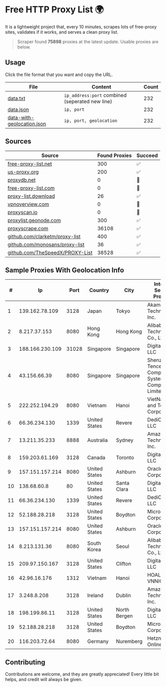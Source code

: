 
# Free HTTP Proxy List 🌍

It is a lightweight project that, every 10 minutes, scrapes lots of free-proxy sites, validates if it works, and serves a clean proxy list.


> Scraper found **75898** proxies at the latest update. Usable proxies are below.

## Usage

Click the file format that you want and copy the URL.


|File|Content|Count|
|----|-------|-----|
|[data.txt](https://raw.githubusercontent.com/themiralay/Proxy-List-World/master/data.txt)|`ip_address:port` combined (seperated new line)|232|
|[data.json](https://raw.githubusercontent.com/themiralay/Proxy-List-World/master/data.json)|`ip, port`|232|
|[data-with-geolocation.json](https://raw.githubusercontent.com/themiralay/Proxy-List-World/master/data-with-geolocation.json)|`ip, port, geolocation`|232|

## Sources

|Source|Found Proxies|Succeed|
|------|-------------|-------|
|[free-proxy-list.net](https://free-proxy-list.net)|300|✅|
|[us-proxy.org](https://www.us-proxy.org)|200|✅|
|[proxydb.net](http://proxydb.net)|0|🚫|
|[free-proxy-list.com](https://free-proxy-list.com/?page=&port=&type%5B%5D=http&type%5B%5D=https&up_time=0&search=Search)|0|🚫|
|[proxy-list.download](https://www.proxy-list.download/HTTP)|26|✅|
|[vpnoverview.com](https://vpnoverview.com/privacy/anonymous-browsing/free-proxy-servers)|0|🚫|
|[proxyscan.io](https://www.proxyscan.io)|0|🚫|
|[proxylist.geonode.com](https://proxylist.geonode.com/api/proxy-list?limit=300&page=1&sort_by=lastChecked&sort_type=desc&protocols=http,https)|300|✅|
|[proxyscrape.com](https://api.proxyscrape.com/v2/?request=displayproxies&protocol=http&timeout=10000&country=all&ssl=all&anonymity=all)|36108|✅|
|[github.com/clarketm/proxy-list](https://raw.githubusercontent.com/clarketm/proxy-list/master/proxy-list-raw.txt)|400|✅|
|[github.com/monosans/proxy-list](https://raw.githubusercontent.com/monosans/proxy-list/main/proxies/http.txt)|36|✅|
|[github.com/TheSpeedX/PROXY-List](https://raw.githubusercontent.com/TheSpeedX/PROXY-List/master/http.txt)|38528|✅|


## Sample Proxies With Geolocation Info

|#|Ip|Port|Country|City|Internet Service Provider|
|-|--|----|-------|----|-------------------------|
|1|139.162.78.109|3128|Japan|Tokyo|Akamai Technologies, Inc.|
|2|8.217.37.153|8080|Hong Kong|Hong Kong|Alibaba (US) Technology Co., Ltd.|
|3|188.166.230.109|31028|Singapore|Singapore|DigitalOcean, LLC|
|4|43.156.66.39|8080|Singapore|Singapore|Shenzhen Tencent Computer Systems Company Limited|
|5|222.252.194.29|8080|Vietnam|Hanoi|VietNam Post and Telecom Corporation|
|6|66.36.234.130|1339|United States|Revere|DediOutlet, LLC|
|7|13.211.35.233|8888|Australia|Sydney|Amazon Technologies Inc.|
|8|159.203.61.169|3128|Canada|Toronto|DigitalOcean, LLC|
|9|157.151.157.214|8080|United States|Ashburn|Oracle Corporation|
|10|138.68.60.8|80|United States|Santa Clara|DigitalOcean, LLC|
|11|66.36.234.130|1339|United States|Revere|DediOutlet, LLC|
|12|52.188.28.218|3128|United States|Boydton|Microsoft Corporation|
|13|157.151.157.214|8080|United States|Ashburn|Oracle Corporation|
|14|8.213.131.36|8080|South Korea|Seoul|Alibaba (US) Technology Co., Ltd.|
|15|209.97.150.167|3128|United States|Clifton|DigitalOcean, LLC|
|16|42.96.16.176|1312|Vietnam|Hanoi|HOALAC-VNNIC|
|17|3.248.8.208|3128|Ireland|Dublin|Amazon Technologies Inc.|
|18|198.199.86.11|3128|United States|North Bergen|DigitalOcean, LLC|
|19|52.188.28.218|3128|United States|Boydton|Microsoft Corporation|
|20|116.203.72.64|8080|Germany|Nuremberg|Hetzner Online GmbH|



## Contributing

Contributions are welcome, and they are greatly appreciated! Every
little bit helps, and credit will always be given.

